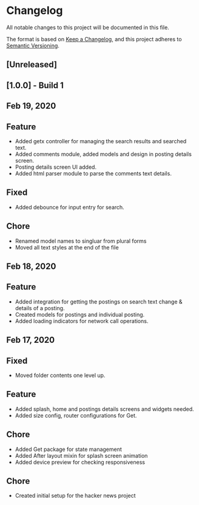 # Changelog
All notable changes to this project will be documented in this file.

The format is based on [Keep a Changelog](https://keepachangelog.com/en/1.0.0/),
and this project adheres to [Semantic Versioning](https://semver.org/spec/v2.0.0.html).

## [Unreleased]

## [1.0.0] - Build 1

## Feb 19, 2020

## Feature

- Added getx controller for managing the search results and searched text.
- Added comments module, added models and design in posting details screen.
- Posting details screen UI added.
- Added html parser module to parse the comments text details.

## Fixed

- Added debounce for input entry for search.

## Chore

- Renamed model names to singluar from plural forms
- Moved all text styles at the end of the file

## Feb 18, 2020
## Feature

- Added integration for getting the postings on search text change & details of a posting.
- Created models for postings and individual posting.
- Added loading indicators for network call operations.

## Feb 17, 2020

## Fixed

- Moved folder contents one level up.

## Feature

- Added splash, home and postings details screens and widgets needed.
- Added size config, router configurations for Get.

## Chore

- Added Get package for state management
- Added After layout mixin for splash screen animation
- Added device preview for checking responsiveness

## Chore

- Created initial setup for the hacker news project
  